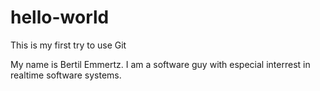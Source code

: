 # hello-world
This is my first try to use Git

My name is Bertil Emmertz. 
I am a software guy with especial interrest in realtime software systems.
